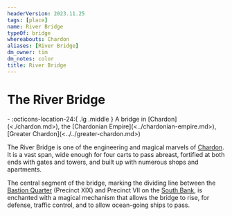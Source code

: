 ```yaml
---
headerVersion: 2023.11.25
tags: [place]
name: River Bridge
typeOf: bridge
whereabouts: Chardon
aliases: [River Bridge]
dm_owner: tim
dm_notes: color
title: River Bridge
---
```

# The River Bridge
<div class="grid cards ext-narrow-margin ext-one-column" markdown>
-    :octicons-location-24:{ .lg .middle } A bridge in [Chardon](<./chardon.md>), the [Chardonian Empire](<../chardonian-empire.md>), [Greater Chardon](<../../greater-chardon.md>)  
</div>


The River Bridge is one of the engineering and magical marvels of [Chardon](<./chardon.md>).  It is a vast span, wide enough for four carts to pass abreast, fortified at both ends with gates and towers, and built up with numerous shops and apartments. 

The central segment of the bridge, marking the dividing line between the [Bastion Quarter](<./bastion-quarter.md>) (Precinct XIX) and Precinct VII on the [South Bank](<./south-bank.md>), is enchanted with a magical mechanism that allows the bridge to rise, for defense, traffic control, and to allow ocean-going ships to pass. 